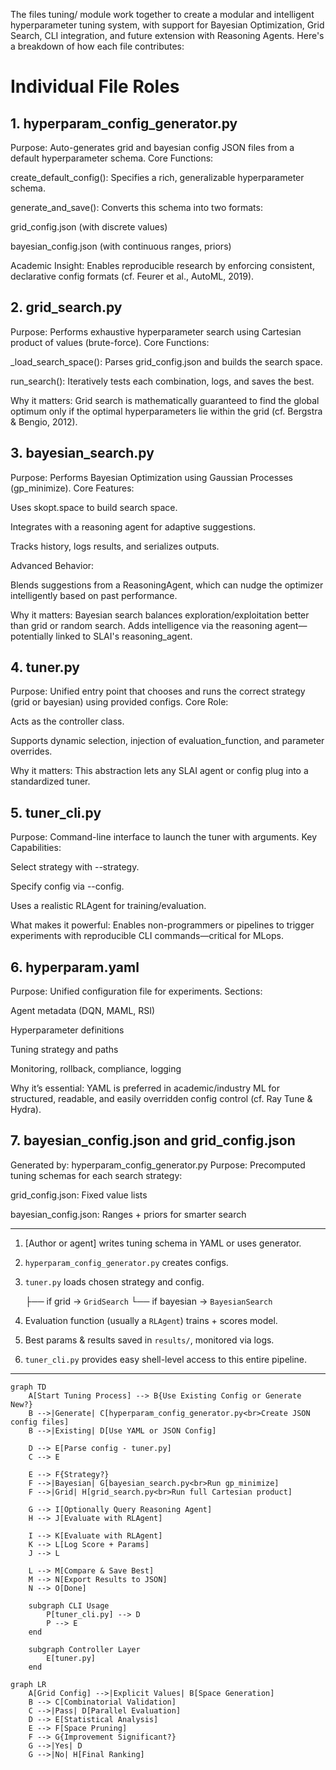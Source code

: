 The files tuning/ module work together to create a modular and intelligent hyperparameter tuning system, with support for Bayesian Optimization, Grid Search, CLI integration, and future extension with Reasoning Agents. Here's a breakdown of how each file contributes:

# Individual File Roles
## 1. hyperparam_config_generator.py
Purpose: Auto-generates grid and bayesian config JSON files from a default hyperparameter schema.
Core Functions:

create_default_config(): Specifies a rich, generalizable hyperparameter schema.

generate_and_save(): Converts this schema into two formats:

grid_config.json (with discrete values)

bayesian_config.json (with continuous ranges, priors)

Academic Insight: Enables reproducible research by enforcing consistent, declarative config formats (cf. Feurer et al., AutoML, 2019).

## 2. grid_search.py
Purpose: Performs exhaustive hyperparameter search using Cartesian product of values (brute-force).
Core Functions:

_load_search_space(): Parses grid_config.json and builds the search space.

run_search(): Iteratively tests each combination, logs, and saves the best.

Why it matters: Grid search is mathematically guaranteed to find the global optimum only if the optimal hyperparameters lie within the grid (cf. Bergstra & Bengio, 2012).

## 3. bayesian_search.py
Purpose: Performs Bayesian Optimization using Gaussian Processes (gp_minimize).
Core Features:

Uses skopt.space to build search space.

Integrates with a reasoning agent for adaptive suggestions.

Tracks history, logs results, and serializes outputs.

Advanced Behavior:

Blends suggestions from a ReasoningAgent, which can nudge the optimizer intelligently based on past performance.

Why it matters: Bayesian search balances exploration/exploitation better than grid or random search. Adds intelligence via the reasoning agent—potentially linked to SLAI's reasoning_agent.

## 4. tuner.py
Purpose: Unified entry point that chooses and runs the correct strategy (grid or bayesian) using provided configs.
Core Role:

Acts as the controller class.

Supports dynamic selection, injection of evaluation_function, and parameter overrides.

Why it matters: This abstraction lets any SLAI agent or config plug into a standardized tuner.

## 5. tuner_cli.py
Purpose: Command-line interface to launch the tuner with arguments.
Key Capabilities:

Select strategy with --strategy.

Specify config via --config.

Uses a realistic RLAgent for training/evaluation.

What makes it powerful: Enables non-programmers or pipelines to trigger experiments with reproducible CLI commands—critical for MLops.

## 6. hyperparam.yaml
Purpose: Unified configuration file for experiments.
Sections:

Agent metadata (DQN, MAML, RSI)

Hyperparameter definitions

Tuning strategy and paths

Monitoring, rollback, compliance, logging

Why it’s essential: YAML is preferred in academic/industry ML for structured, readable, and easily overridden config control (cf. Ray Tune & Hydra).

## 7. bayesian_config.json and grid_config.json
Generated by: hyperparam_config_generator.py
Purpose: Precomputed tuning schemas for each search strategy:

grid_config.json: Fixed value lists

bayesian_config.json: Ranges + priors for smarter search

---
1. [Author or agent] writes tuning schema in YAML or uses generator.
2. `hyperparam_config_generator.py` creates configs.
3. `tuner.py` loads chosen strategy and config.

   ├── if grid → `GridSearch`
   └── if bayesian → `BayesianSearch`
5. Evaluation function (usually a `RLAgent`) trains + scores model.
6. Best params & results saved in `results/`, monitored via logs.
7. `tuner_cli.py` provides easy shell-level access to this entire pipeline.
---

```mermaid 
graph TD
    A[Start Tuning Process] --> B{Use Existing Config or Generate New?}
    B -->|Generate| C[hyperparam_config_generator.py<br>Create JSON config files]
    B -->|Existing| D[Use YAML or JSON Config]

    D --> E[Parse config - tuner.py]
    C --> E

    E --> F{Strategy?}
    F -->|Bayesian| G[bayesian_search.py<br>Run gp_minimize]
    F -->|Grid| H[grid_search.py<br>Run full Cartesian product]

    G --> I[Optionally Query Reasoning Agent]
    H --> J[Evaluate with RLAgent]

    I --> K[Evaluate with RLAgent]
    K --> L[Log Score + Params]
    J --> L

    L --> M[Compare & Save Best]
    M --> N[Export Results to JSON]
    N --> O[Done]

    subgraph CLI Usage
        P[tuner_cli.py] --> D
        P --> E
    end

    subgraph Controller Layer
        E[tuner.py]
    end
```

```mermaid 
graph LR
    A[Grid Config] -->|Explicit Values| B[Space Generation]
    B --> C[Combinatorial Validation]
    C -->|Pass| D[Parallel Evaluation]
    D --> E[Statistical Analysis]
    E --> F[Space Pruning]
    F --> G{Improvement Significant?}
    G -->|Yes| D
    G -->|No| H[Final Ranking]
```
